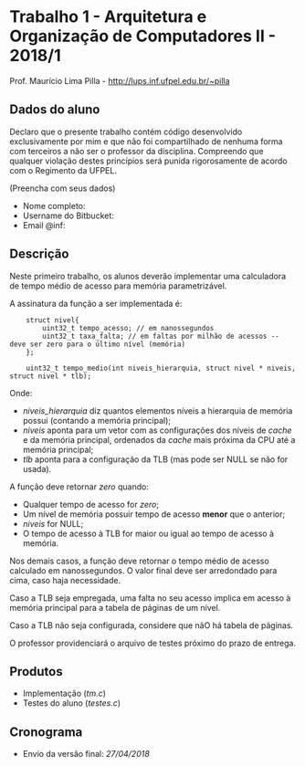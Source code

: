 # Trabalho 1 - Arquitetura e Organização de Computadores II - 2018/1
Prof. Maurício Lima Pilla - http://lups.inf.ufpel.edu.br/~pilla

## Dados do aluno

Declaro que o presente trabalho contém código desenvolvido exclusivamente por mim e que não foi compartilhado de nenhuma forma com terceiros a não ser o professor da disciplina. Compreendo que qualquer violação destes princípios será punida rigorosamente de acordo com o Regimento da UFPEL.

(Preencha com seus dados)

- Nome completo: 
- Username do Bitbucket: 
- Email @inf: 

## Descrição

Neste primeiro trabalho, os alunos deverão implementar uma calculadora de tempo médio de acesso para memória parametrizável.

A assinatura da função a ser implementada é:

		struct nivel{
			uint32_t tempo_acesso; // em nanossegundos
			uint32_t taxa_falta; // em faltas por milhão de acessos -- deve ser zero para o último nível (memória)
		};

		uint32_t tempo_medio(int niveis_hierarquia, struct nivel * niveis, struct nivel * tlb);


Onde:

- _niveis_hierarquia_ diz quantos elementos níveis a hierarquia de memória possui (contando a memória principal);
- _niveis_ aponta para um vetor com as configurações dos níveis de _cache_ e da memória principal, ordenados da _cache_ mais próxima da CPU até a memória principal;
- _tlb_ aponta para a configuração da TLB (mas pode ser NULL se não for usada).

A função deve retornar _zero_ quando:

- Qualquer tempo de acesso for _zero_;
- Um nível de memória possuir tempo de acesso **menor** que o anterior;
- _niveis_ for NULL;
- O tempo de acesso à TLB for maior ou igual ao tempo de acesso à memória.


Nos demais casos, a função deve retornar o tempo médio de acesso calculado em nanossegundos. O valor final deve ser arredondado para cima, caso haja necessidade. 

Caso a TLB seja empregada, uma falta no seu acesso implica em acesso à memória principal para a tabela de páginas de um nível.

Caso a TLB não seja configurada, considere que nãO há tabela de páginas.

O professor providenciará o arquivo de testes próximo do prazo de entrega.

## Produtos

* Implementação (*tm.c*)
* Testes do aluno (*testes.c*)

## Cronograma

* Envio da versão final: _27/04/2018_ 



